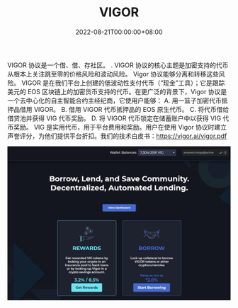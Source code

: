 ﻿---
title: "VIGOR"
description: "VIGOR 是一个借贷和储蓄社区。"
date: 2022-08-21T00:00:00+08:00
lastmod: 2022-08-21T00:00:00+08:00
draft: false
authors: ["boogArno"]
featuredImage: "vigor.png"
tags: ["DeFi","VIGOR"]
categories: ["nfts"]
nfts: ["DeFi"]
blockchain: "EOS"
website: "https://vigor.ai/"
twitter: "https://twitter.com/vigorprotocol"
discord: ""
telegram: "https://t.me/VIGORstablecoin"
github: ""
youtube: "https://youtu.be/cJRfCx_xfaI"
twitch: ""
facebook: ""
instagram: ""
reddit: ""
medium: ""
steam: ""
gitbook: ""
googleplay: ""
appstore: ""
status: "Live"
weight: 
lightgallery: true
toc: true
pinned: false
recommend: false
recommend1: false
---
VIGOR 协议是一个借、借、存社区。 . VIGOR 协议的核心主题是加密支持的代币从根本上关注跳至零的价格风险和波动风险。 Vigor 协议能够分离和转移这些风险。 VIGOR 是在我们平台上创建的低波动性支付代币（“现金”工具）；它是跟踪美元的 EOS 区块链上的加密货币支持的代币。在更广泛的背景下，Vigor 协议是一个去中心化的自主智能合约主经纪商，它使用户能够： A. 用一篮子加密代币抵押品借用 VIGOR。 B. 借用 VIGOR 代币抵押品的 EOS 原生代币。 C. 将代币借给借贷池并获得 VIG 代币奖励。 D. 将 VIGOR 代币锁定在储蓄账户中以获得 VIG 代币奖励。 VIG 是实用代币，用于平台费用和奖励。用户在使用 Vigor 协议时建立声誉评分，为他们提供平台折扣。我们的技术白皮书：https://vigor.ai/vigor.pdf

![E-yGIpJVcAEQ1kw](E-yGIpJVcAEQ1kw.jpg)
